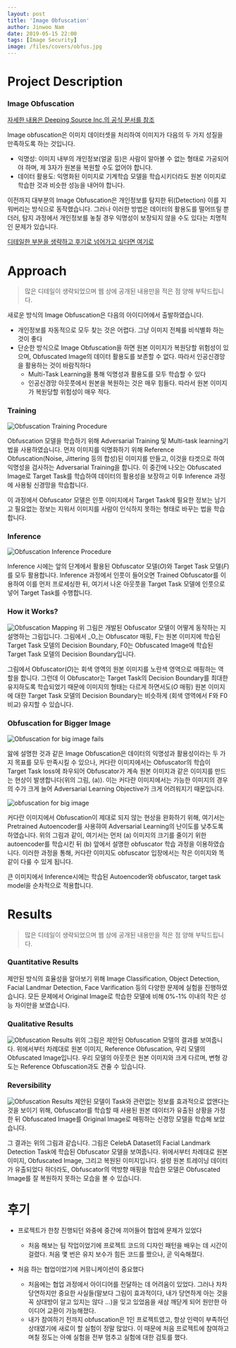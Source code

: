 ```yaml
---
layout: post
title: 'Image Obfuscation'
author: Jinwoo Nam
date: 2019-05-15 22:00
tags: [Image Security]
image: /files/covers/obfus.jpg
---
```


# Project Description

### Image Obfuscation
[자세한 내용은 Deeping Source Inc.의 공식 문서를 참조](https://www.deepingsource.io/privacy-protection?lang=ko)

Image obfuscation은 이미지 데이터셋을 처리하여 이미지가 다음의 두 가지 성질을 만족하도록 하는 것입니다.
* 익명성: 이미지 내부의 개인정보(얼굴 등)은 사람이 알아볼 수 없는 형태로 가공되어야 하며, 제 3자가 원본을 복원할 수도 없어야 합니다.
* 데이터 활용도: 익명화된 이미지로 기계학습 모델을 학습시키더라도 원본 이미지로 학습한 것과 비슷한 성능을 내어야 합니다.

이전까지 대부분의 Image Obfuscation은 개인정보를 탐지한 뒤(Detection) 이를 지워버리는 방식으로 동작했습니다. 그러나 이러한 방법은 데이터의 활용도를 떨어뜨릴 뿐더러, 탐지 과정에서 개인정보를 놓칠 경우 익명성이 보장되지 않을 수도 있다는 치명적인 문제가 있습니다.

[디테일한 부분을 생략하고 후기로 넘어가고 싶다면 여기로](#후기)

# Approach

>많은 디테일이 생략되었으며 웹 상에 공개된 내용만을 적은 점 양해 부탁드립니다.

새로운 방식의 Image Obfuscation은 다음의 아이디어에서 출발하였습니다.
* 개인정보를 자동적으로 모두 찾는 것은 어렵다. 그냥 이미지 전체를 비식별화 하는 것이 좋다
* 단순한 방식으로 Image Obfuscation을 하면 원본 이미지가 복원당할 위험성이 있으며, Obfuscated Image의 데이터 활용도를 보존할 수 없다. 따라서 인공신경망을 활용하는 것이 바람직하다
    * Multi-Task Learning을 통해 익명성과 활용도를 모두 학습할 수 있다
    * 인공신경망 아웃풋에서 원본을 복원하는 것은 매우 힘들다. 따라서 원본 이미지가 복원당할 위험성이 매우 적다.

### Training

![Obfuscation Training Procedure](/files/images/obfus/training.png)

Obfuscation 모델을 학습하기 위해 Adversarial Training 및 Multi-task learning기법을 사용하였습니다. 먼저 이미지를 익명화하기 위해 Reference Obfuscation(Noise, Jittering 등의 합성)된 이미지를 만들고, 이것을 타겟으로 하여 익명성을 검사하는 Adversarial Training을 합니다. 이 중간에 나오는 Obfuscated Image로 Target Task를 학습하여 데이터의 활용성을 보장하고 이후 Inference 과정에 사용될 신경망을 학습합니다.

이 과정에서 Obfuscator 모델은 인풋 이미지에서 Target Task에 필요한 정보는 남기고 필요없는 정보는 지워서 이미지를 사람이 인식하지 못하는 형태로 바꾸는 법을 학습합니다.


### Inference

![Obfuscation Inference Procedure](/files/images/obfus/inference.png)

Inference 시에는 앞의 단계에서 활용된 Obfuscator 모델(_O_)와 Target Task 모델(_F_)를 모두 활용합니다. Inference 과정에서 인풋이 들어오면 Trained Obfuscator를 이용하여 이를 먼저 프로세싱한 뒤, 여기서 나온 아웃풋을 Target Task 모델에 인풋으로 넣어 Target Task를 수행합니다.

### How it Works?
![Obfuscation Mapping](/files/images/obfus/scheme.png)
위 그림은 개발된 Obfuscator 모델이 어떻게 동작하는 지 설명하는 그림입니다. 그림에서 _O_는 Obfuscator 매핑, F는 원본 이미지에 학습된 Target Task 모델의 Decision Boundary, F0는 Obfuscated Image에 학습된 Target Task 모델의 Decision Boundary입니다.

그림에서 Obfuscator(_O_)는 회색 영역의 원본 이미지를 노란색 영역으로 매핑하는 역할을 합니다. 그런데 이 Obfuscator는 Target Task의 Decision Boundary를 최대한 유지하도록 학습되었기 때문에 이미지의 형태는 다르게 하면서도(_O_ 매핑) 원본 이미지에 대한 Target Task 모델의 Decision Boundary는 비슷하게 (회색 영역에서 F와 F0 비교) 유지할 수 있습니다.

### Obfuscation for Bigger Image

![Obfuscation for big image fails](/files/images/obfus/big-fail.jpg)

앒에 설명한 것과 같은 Image Obfuscation은 데이터의 익명성과 활용성이라는 두 가지 목표를 모두 만족시킬 수 있으나, 커다란 이미지에서는 Obfuscator의 학습이 Target Task loss에 좌우되어 Obfuscator가 계속 원본 이미지과 같은 이미지를 만드는 현상이 발생합니다(위의 그림, (a)). 이는 커다란 이미지에서는 가능한 이미지의 경우의 수가 크게 늘어 Adversarial Learning Objective가 크게 어려워지기 때문입니다.

![obfuscation for big image](/files/images/obfus/bigobfus.jpg)

커다란 이미지에서 Obfuscation이 제대로 되지 않는 현상을 완화하기 위해, 여기서는 Pretrained Autoencoder를 사용햐여 Adversarial Learning의 난이도를 낮추도록 하였습니다. 위의 그림과 같이, 여기서는 먼저 (a) 이미지의 크기를 줄이기 위한 autoencoder를 학습시킨 뒤 (b) 앞에서 설명한 obfuscator 학습 과정을 이용하였습니다. 이러한 과정을 통해, 커다란 이미지도 obfuscator 입장에서는 작은 이미지와 똑같이 다룰 수 있게 됩니다.

큰 이미지에서 Inference시에는 학습된 Autoencoder와 obfuscator, target task model을 순차적으로 적용합니다. 


# Results
>많은 디테일이 생략되었으며 웹 상에 공개된 내용만을 적은 점 양해 부탁드립니다.

### Quantitative Results
제안된 방식의 효율성을 알아보기 위해 Image Classification, Object Detection, Facial Landmar Detection, Face Varification 등의 다양한 문제에 실험을 진행하였습니다.
모든 문제에서 Original Image로 학습한 모델에 비해 0%-1% 이내의 작은 성능 차이만을 보였습니다.

### Qualitative Results
![Obfuscation Results](/files/images/obfus/celeba-results.png)
위의 그림은 제안된 Obfuscation 모델의 결과를 보여줍니다. 위에서부터 차례대로 원본 이미지, Reference Obfuscation, 우리 모델의 Obfuscated Image입니다.
우리 모델의 아웃풋은 원본 이미지와 크게 다르며, 변형 강도는 Reference Obfuscation과도 견줄 수 있습니다.

### Reversibility
![Obfuscation Results](/files/images/obfus/celeba-reverse.png)
제안된 모델이 Task와 관련없는 정보를 효과적으로 없앤다는 것을 보이기 위해, Obfuscator를 학습할 때 사용된 원본 데이터가 유출된 상황을 가정한 뒤 Obfuscated Image를 Original Image로 매핑하는 신경망 모델을 학습해 보았습니다. 

그 결과는 위의 그림과 같습니다. 그림은 CelebA Dataset의 Facial Landmark Detection Task에 학습된 Obfuscator 모델을 보여줍니다. 위에서부터 차례대로 원본 이미지, Obfuscated Image, 그리고 복원된 이미지입니다. 설령 원본 트레이닝 데이터가 유출되었다 하더라도, Obfuscator의 역방향 매핑을 학습한 모델은 Obfuscated Image를 잘 복원하지 못하는 모습을 볼 수 있습니다.


# 후기

* 프로젝트가 한창 진행되던 와중에 중간에 끼어들어 협업에 문제가 있었다
    * 처음 해보는 팀 작업이었기에 프로젝트 코드의 디자인 패턴을 배우는 데 시간이 걸렸다. 처음 몇 번은 유지 보수가 힘든 코드를 짰으나, 곧 익숙해졌다. 

* 처음 하는 협업이었기에 커뮤니케이션이 중요했다
    * 처음에는 협업 과정에서 아이디어를 전달하는 데 어려움이 있었다. 그러나 차차 당연하지만 중요한 사실들(말보다 그림이 효과적이다, 내가 당연하게 아는 것을 꼭 상대방이 알고 있지는 않다 ...)을 잊고 있었음을 새삼 깨닫게 되어 원만한 아이디어 교환이 가능해졌다.
    * 내가 참여하기 전까지 obfuscation은 1인 프로젝트였고, 항상 인력이 부족하던 상태였기에 새로이 할 실험이 정말 많았다. 이 때문에 처음 프로젝트에 참여하고 며칠 정도는 아예 실험을 전부 멈추고 실험에 대한 검토를 했다.
